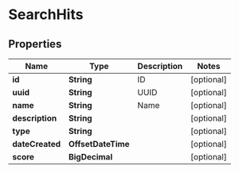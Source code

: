 

# SearchHits

## Properties

Name | Type | Description | Notes
------------ | ------------- | ------------- | -------------
**id** | **String** | ID |  [optional]
**uuid** | **String** | UUID |  [optional]
**name** | **String** | Name |  [optional]
**description** | **String** |  |  [optional]
**type** | **String** |  |  [optional]
**dateCreated** | **OffsetDateTime** |  |  [optional]
**score** | **BigDecimal** |  |  [optional]



